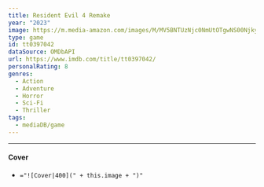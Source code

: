 ```yaml
---
title: Resident Evil 4 Remake
year: "2023"
image: https://m.media-amazon.com/images/M/MV5BNTUzNjc0NmUtOTgwNS00NjkyLWI0NzUtZmI0NmRiZGVkMDY0XkEyXkFqcGdeQXVyMTA3NjAwMDc4._V1_SX300.jpg
type: game
id: tt0397042
dataSource: OMDbAPI
url: https://www.imdb.com/title/tt0397042/
personalRating: 8
genres:
  - Action
  - Adventure
  - Horror
  - Sci-Fi
  - Thriller
tags:
  - mediaDB/game
---
```


---
#### Cover
- `="![Cover|400](" + this.image + ")"`